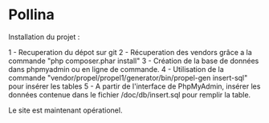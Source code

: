 Pollina
=======

Installation du projet :

1 - Recuperation du dépot sur git
2 - Récuperation des vendors grâce a la commande "php composer.phar install"
3 - Création de la base de données dans phpmyadmin ou en ligne de commande.
4 - Utilisation de la commande "vendor/propel/propel1/generator/bin/propel-gen insert-sql" pour insérer les tables
5 - A partir de l'interface de PhpMyAdmin, insérer les données contenue dans le fichier /doc/db/insert.sql pour remplir la table.

Le site est maintenant opérationel.